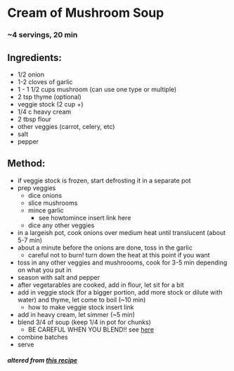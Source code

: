 # Cream of Mushroom Soup 
### ~4 servings, 20 min
## Ingredients:
* 1/2 onion
* 1-2 cloves of garlic 
* 1 - 1 1/2 cups mushroom (can use one type or multiple)
* 2 tsp thyme (optional)
* veggie stock (2 cup +)
* 1/4 c heavy cream
* 2 tbsp flour
* other veggies (carrot, celery, etc)
* salt
* pepper

## Method:
* if veggie stock is frozen, start defrosting it in a separate pot
* prep veggies
    * dice onions
    * slice mushrooms
    * mince garlic 
        * see howtomince insert link here
    * dice any other veggies
* in a largeish pot, cook onions over medium heat until translucent (about 5-7 min)
* about a minute before the onions are done, toss in the garlic
    * careful not to burn! turn down the heat at this point if you want
* toss in any other veggies and mushroooms, cook for 3-5 min depending on what you put in
* season with salt and pepper
* after vegetarables are cooked, add in flour, let sit for a bit
* add in veggie stock (for a bigger portion, add more stock or dilute with water) and thyme, let come to boil (~10 min)
    * how to make veggie stock insert link
* add in heavy cream, let simmer (~5 min)
* blend 3/4 of soup (keep 1/4 in pot for chunks)
    * BE CAREFUL WHEN YOU BLEND!! see [here](https://www.myrecipes.com/how-to/cooking-questions/blend-puree-hot-liquids)
* combine batches
* serve

##### altered from [this recipe](https://www.delish.com/cooking/recipe-ideas/recipes/a55765/cream-of-mushroom-soup-recipe/)
